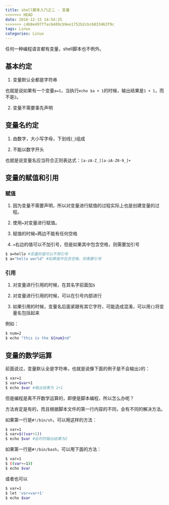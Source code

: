 ```yaml
---
title: shell脚本入门之二 - 变量
<<<<<<< HEAD
date: 2016-12-15 14:54:25
>>>>>>> c4b8e497ffac6489cb9ee1752b2cbc6833463f9c
tags: Linux
categories: Linux
---
```


任何一种编程语言都有变量，shell脚本也不例外。

## 基本约定

1. 变量默认全都是字符串

  也就是说如果有一个变量`a=1`，当执行`echo $a + 1`的时候，输出结果是`1 + 1`，而不是`2`。

2. 变量不需要事先声明

<!--more-->

## 变量名约定

1. 由数字，大小写字母，下划线(`_`)组成

2. 不能以数字开头

也就是说变量名应当符合正则表达式：`[a-zA-Z_][a-zA-Z0-9_]+`

## 变量的赋值和引用

### 赋值

1. 因为变量不需要声明，所以对变量进行赋值的过程实际上也是创建变量的过程。

2. 使用`=`对变量进行赋值。

3. 赋值的时候`=`两边不能有任何空格

4. `=`右边的值可以不加引号，但是如果其中包含空格，则需要加引号

```bash
$ a=hello #变量的值可以不用引号
$ a="hello world" #如果值中包含空格，则需要引号
```

### 引用

1. 对变量进行引用的时候，在其名字前面加`$`

2. 对变量进行引用的时候，可以在引号内部进行

3. 如果引用的时候，变量名后面紧跟有其它字符，可能造成混淆，可以用`{}`将变量名包括起来

例如：
```bash
$ num=2
$ echo "this is the ${num}nd"
```

## 变量的数学运算

前面说过，变量默认全是字符串，也就是说像下面的例子是不会输出`2`的：

```bash
$ var=1
$ var=$var+1
$ echo $var #输出结果为 1+1
```

但是编程是离不开数学运算的，即便是脚本编程，所以怎么办呢？

方法肯定是有的，而且根据脚本文件的第一行内容的不同，会有不同的解决方法。

如果第一行是`#!/bin/sh`，可以用这样的方法：
```bash
$ var=1
$ var=$((var+1))
$ echo $var #此时的输出结果为2
```

如果第一行是`#!/bin/bash`，可以用下面的方法：
```bash
$ var=1
$ ((var+=1))
$ echo $var
```

或者也可以
```bash
$ var=1
$ let 'var=var+1'
$ echo $var
```
